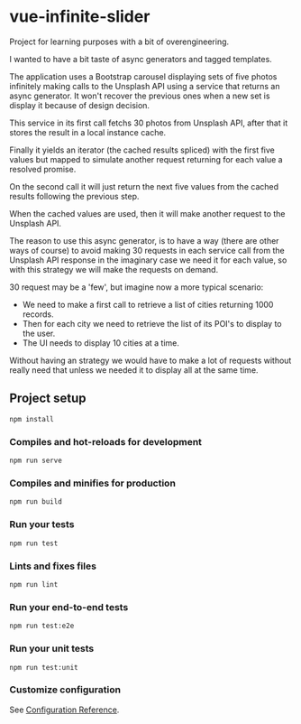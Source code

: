 # vue-infinite-slider

Project for learning purposes with a bit of overengineering.

I wanted to have a bit taste of async generators and tagged templates.

The application uses a Bootstrap carousel displaying sets of five photos infinitely making calls to the Unsplash API using a service that returns an async generator. It won't recover the previous ones when a new set is display it because of design decision.

This service in its first call fetchs 30 photos from Unsplash API, after that it stores the result in a local instance cache. 

Finally it yields an iterator (the cached results spliced) with the first five values but mapped to simulate another request returning for each value a resolved promise.

On the second call it will just return the next five values from the cached results following the previous step.

When the cached values are used, then it will make another request to the Unsplash API.

The reason to use this async generator, is to have a way (there are other ways of course) to avoid making 30 requests in each service call from the Unsplash API response in the imaginary case we need it for each value, so with this strategy we will make the requests on demand. 

30 request may be a 'few', but imagine now a more typical scenario:

- We need to make a first call to retrieve a list of cities returning 1000 records.
- Then for each city we need to retrieve the list of its POI's to display to the user.
- The UI needs to display 10 cities at a time. 

Without having an strategy we would have to make a lot of requests without really need that unless we needed it to display all at the same time.


## Project setup
```
npm install
```

### Compiles and hot-reloads for development
```
npm run serve
```

### Compiles and minifies for production
```
npm run build
```

### Run your tests
```
npm run test
```

### Lints and fixes files
```
npm run lint
```

### Run your end-to-end tests
```
npm run test:e2e
```

### Run your unit tests
```
npm run test:unit
```

### Customize configuration
See [Configuration Reference](https://cli.vuejs.org/config/).
